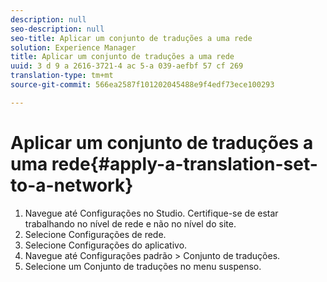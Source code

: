 ```yaml
---
description: null
seo-description: null
seo-title: Aplicar um conjunto de traduções a uma rede
solution: Experience Manager
title: Aplicar um conjunto de traduções a uma rede
uuid: 3 d 9 a 2616-3721-4 ac 5-a 039-aefbf 57 cf 269
translation-type: tm+mt
source-git-commit: 566ea2587f101202045488e9f4edf73ece100293

---
```



# Aplicar um conjunto de traduções a uma rede{#apply-a-translation-set-to-a-network}

1. Navegue até Configurações no Studio. Certifique-se de estar trabalhando no nível de rede e não no nível do site.
1. Selecione Configurações de rede.
1. Selecione Configurações do aplicativo.
1. Navegue até Configurações padrão > Conjunto de traduções.
1. Selecione um Conjunto de traduções no menu suspenso.

